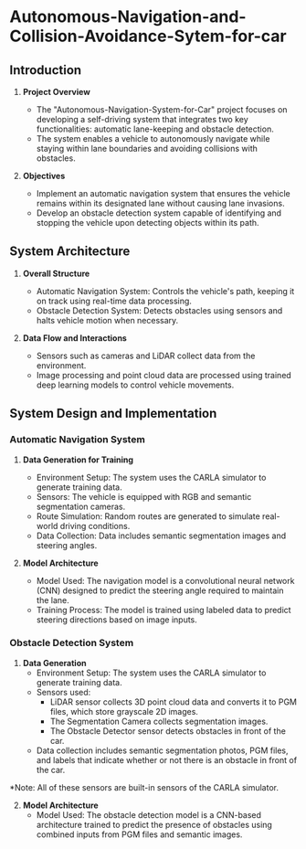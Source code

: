 # Autonomous-Navigation-and-Collision-Avoidance-Sytem-for-car

## Introduction
1. **Project Overview**
   
      - The "Autonomous-Navigation-System-for-Car" project focuses on developing a self-driving system that integrates two key functionalities: automatic lane-keeping and obstacle detection. 
      - The system enables a vehicle to autonomously navigate while staying within lane boundaries and avoiding collisions with obstacles.

3. **Objectives**
   
      - Implement an automatic navigation system that ensures the vehicle remains within its designated lane without causing lane invasions.
      - Develop an obstacle detection system capable of identifying and stopping the vehicle upon detecting objects within its path.

## System Architecture 
1. **Overall Structure**
    - Automatic Navigation System: Controls the vehicle's path, keeping it on track using real-time data processing.
    - Obstacle Detection System: Detects obstacles using sensors and halts vehicle motion when necessary.

2. **Data Flow and Interactions**
    - Sensors such as cameras and LiDAR collect data from the environment.
    - Image processing and point cloud data are processed using trained deep learning models to control vehicle movements.

## System Design and Implementation
### Automatic Navigation System
1. **Data Generation for Training**
    - Environment Setup: The system uses the CARLA simulator to generate training data.
    - Sensors: The vehicle is equipped with RGB and semantic segmentation cameras.
    - Route Simulation: Random routes are generated to simulate real-world driving conditions.
    - Data Collection: Data includes semantic segmentation images and steering angles.

2. **Model Architecture**
    - Model Used: The navigation model is a convolutional neural network (CNN) designed to predict the steering angle required to maintain the lane.
    - Training Process: The model is trained using labeled data to predict steering directions based on image inputs.

### Obstacle Detection System
1. **Data Generation**
    - Environment Setup: The system uses the CARLA simulator to generate training data.
    - Sensors used:
      - LiDAR sensor collects 3D point cloud data and converts it to PGM files, which store grayscale 2D images.
      - The Segmentation Camera collects segmentation images.
      - The Obstacle Detector sensor detects obstacles in front of the car.
    - Data collection includes semantic segmentation photos, PGM files, and labels that indicate whether or not there is an obstacle in front of the car.

*Note: All of these sensors are built-in sensors of the CARLA simulator.

2. **Model Architecture**
    - Model Used: The obstacle detection model is a CNN-based architecture trained to predict the presence of obstacles using combined inputs from PGM files and semantic images.







